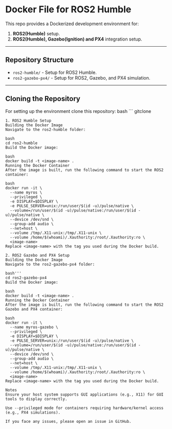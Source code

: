 # Docker File for ROS2 Humble

This repo provides a Dockerized development environment for:
1. **ROS2(Humble)** setup.
2. **ROS2(Humble), Gazebo(Ignition) and PX4** integration setup.

---

## Repository Structure

- `ros2-humble/` - Setup for ROS2 Humble.
- `ros2-gazebo-px4/` - Setup for ROS2, Gazebo, and PX4 simulation.

---

## Cloning the Repository
For setting up the environment clone this repository:
bash ```
gitclone
```
1. ROS2 Humble Setup
Building the Docker Image
Navigate to the ros2-humble folder:

bash
cd ros2-humble
Build the Docker image:

bash
docker build -t <image-name> .
Running the Docker Container
After the image is built, run the following command to start the ROS2 container:

bash
docker run -it \
  --name myros \
  --privileged \
  -e DISPLAY=$DISPLAY \
  -e PULSE_SERVER=unix:/run/user/$(id -u)/pulse/native \
  --volume=/run/user/$(id -u)/pulse/native:/run/user/$(id -u)/pulse/native \
  --device /dev/snd \
  --group-add audio \
  --net=host \
  --volume /tmp/.X11-unix:/tmp/.X11-unix \
  --volume /home/$(whoami)/.Xauthority:/root/.Xauthority:ro \
  <image-name>
Replace <image-name> with the tag you used during the Docker build.

2. ROS2 Gazebo and PX4 Setup
Building the Docker Image
Navigate to the ros2-gazebo-px4 folder:

bash'''
cd ros2-gazebo-px4
Build the Docker image:

bash
docker build -t <image-name> .
Running the Docker Container
After the image is built, run the following command to start the ROS2 Gazebo and PX4 container:

bash
docker run -it \
  --name myros-gazebo \
  --privileged \
  -e DISPLAY=$DISPLAY \
  -e PULSE_SERVER=unix:/run/user/$(id -u)/pulse/native \
  --volume=/run/user/$(id -u)/pulse/native:/run/user/$(id -u)/pulse/native \
  --device /dev/snd \
  --group-add audio \
  --net=host \
  --volume /tmp/.X11-unix:/tmp/.X11-unix \
  --volume /home/$(whoami)/.Xauthority:/root/.Xauthority:ro \
  <image-name>
Replace <image-name> with the tag you used during the Docker build.

Notes
Ensure your host system supports GUI applications (e.g., X11) for GUI tools to display correctly.

Use --privileged mode for containers requiring hardware/kernel access (e.g., PX4 simulations).

If you face any issues, please open an issue in GitHub.